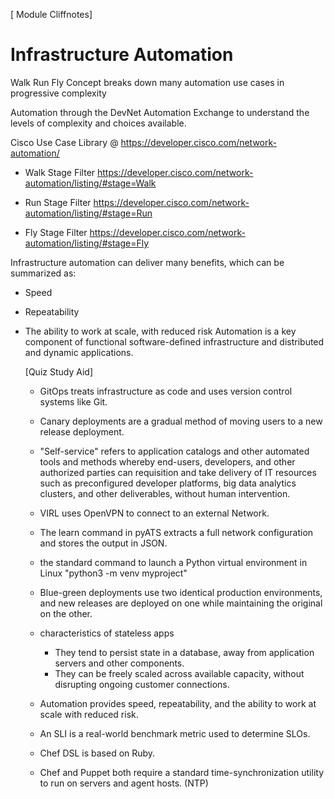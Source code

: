 [ Module Cliffnotes]
# Infrastructure Automation

Walk Run Fly Concept breaks down many automation use cases in progressive complexity

Automation through the DevNet Automation Exchange to understand the levels of complexity and choices available.

Cisco Use Case Library @ https://developer.cisco.com/network-automation/

- Walk Stage Filter
https://developer.cisco.com/network-automation/listing/#stage=Walk

- Run Stage Filter
https://developer.cisco.com/network-automation/listing/#stage=Run

- Fly Stage Filter
https://developer.cisco.com/network-automation/listing/#stage=Fly

Infrastructure automation can deliver many benefits, which can be summarized as:

- Speed
- Repeatability
- The ability to work at scale, with reduced risk
Automation is a key component of functional software-defined infrastructure and distributed and dynamic applications.

  [Quiz Study Aid]
  - GitOps treats infrastructure as code and uses version control systems like Git.

  - Canary deployments are a gradual method of moving users to a new release deployment.

  -  "Self-service" refers to application catalogs and other automated tools and methods whereby end-users, developers, and other authorized parties can requisition and take delivery of IT resources such as preconfigured developer platforms, big data analytics clusters, and other deliverables, without human intervention.

  -  VIRL uses OpenVPN to connect to an external Network.

  - The learn command in pyATS extracts a full network configuration and stores the output in JSON.

  -  the standard command to launch a Python virtual environment in Linux "python3 -m venv myproject"

  - Blue-green deployments use two identical production environments, and new releases are deployed on one while maintaining the original on the other.
  - characteristics of stateless apps
    - They tend to persist state in a database, away from application servers and other components.
    - They can be freely scaled across available capacity, without disrupting ongoing customer connections.


  - Automation provides speed, repeatability, and the ability to work at scale with reduced risk.

  - An SLI is a real-world benchmark metric used to determine SLOs.

  - Chef DSL is based on Ruby.

  - Chef and Puppet both require a standard time-synchronization utility to run on servers and agent hosts. (NTP)
